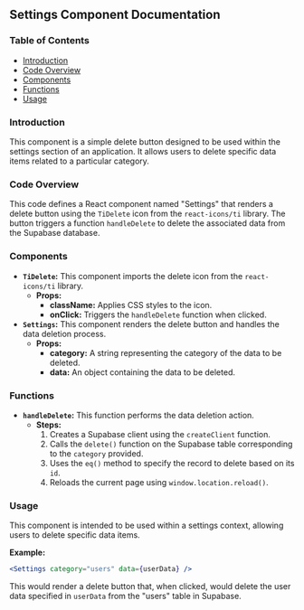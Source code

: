 ## Settings Component Documentation

### Table of Contents 
*  [Introduction](#introduction)
*  [Code Overview](#code-overview)
*  [Components](#components)
*  [Functions](#functions)
*  [Usage](#usage)

### Introduction 
This component is a simple delete button designed to be used within the settings section of an application. It allows users to delete specific data items related to a particular category.

### Code Overview
This code defines a React component named "Settings" that renders a delete button using the `TiDelete` icon from the `react-icons/ti` library. The button triggers a function `handleDelete` to delete the associated data from the Supabase database.

### Components
* **`TiDelete`:** This component imports the delete icon from the `react-icons/ti` library.  
    * **Props:**
        * **className:** Applies CSS styles to the icon.
        * **onClick:**  Triggers the `handleDelete` function when clicked.
* **`Settings`:**  This component renders the delete button and handles the data deletion process.
    * **Props:**
        * **category:** A string representing the category of the data to be deleted.
        * **data:** An object containing the data to be deleted. 

### Functions
* **`handleDelete`:** This function performs the data deletion action. 
    * **Steps:**
        1. Creates a Supabase client using the `createClient` function.
        2. Calls the `delete()` function on the Supabase table corresponding to the `category` provided.
        3. Uses the `eq()` method to specify the record to delete based on its `id`.
        4. Reloads the current page using `window.location.reload()`.

### Usage
This component is intended to be used within a settings context, allowing users to delete specific data items. 

**Example:**
```jsx
<Settings category="users" data={userData} />
```
This would render a delete button that, when clicked, would delete the user data specified in `userData` from the "users" table in Supabase.
